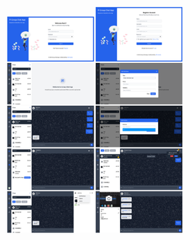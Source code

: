 <img src="/public//pages/login.png" width="200" alt="preview" />
<img src="/public//pages/register.png" width="200" alt="preview" />
<img src="/public//pages/home.png" width="200" alt="preview" />
<img src="/public//pages/AddChatRoom.png" width="200" alt="preview" />
<img src="/public//pages/ChatRoom.png" width="200" alt="preview" />
<img src="/public//pages/AddMembersRequest.png" width="200" alt="preview" />
<img src="/public//pages/SendInvitation.png" width="200" alt="preview" />
<img src="/public//pages/AcceptInvite.png" width="200" alt="preview" />
<img src="/public//pages/RoomSetting.png" width="200" alt="preview" />
<img src="/public//pages/Profile.png" width="200" alt="preview" />